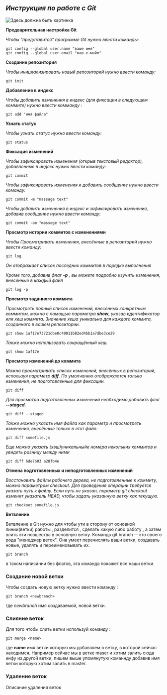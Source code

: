 ## ***Инструкция по работе с Git***

![Здесь должна быть картинка](gitimage.jpg)

**Предварительная настройка Git**

*Чтобы "представится" программе Git нужно ввести команды:*

    git config --global user.name "ваше имя"
    git config --global user.email "ваш е-майл"

**Создание репозитория**

*Чтобы инициализировать новый репозиторий нужно ввести команду:*
    
    git init

 **Добавление в индекс**

 *Чтобы добавить изменения в индекс (для фиксации в следующем коммите) нужно ввести комманду :*
    
    git add "имя файла"
    
**Узнать статус**

*Чтобы узнать статус нужно ввести команду:*

    git status

**Фиксация изменений**

*Чтобы зафиксировать изменения (открыв текстовый редактор), добавленные в индекс нужно ввести команду:*

    git commit

*Чтобы зафиксиравать изменения и добавить сообщение нужно ввести команду:*

    git commit -m "massage text"

*Чтобы добавить изменения в индекс и зафиксировать изменения, добавив сообщение нужно ввести команду:*

    git commit -am "massege text"

**Просмотр истории коммитов с изменениями**

*Чтобы Просматривать изменения, внесённые в репозиторий нужно ввести команду:*

    git log 
    
*Он отображает список  последних коммитов в порядке выполнения*

*Кроме того, добавив флаг **-p** , вы можете подробно изучить изменения, внесённые в каждый файл*

    git log -p

**Просмотр заданного коммита**

*Просмотреть полный список изменений, внесённых конкретным коммитом, можно с помощью параметра **show**, указав идентификатор или хеш коммита. Значение хеша уникально для каждого коммита, созданного в вашем репозитории.*

    git show 1af17e73721dbe0c40011b82ed4bb1a7dbe3ce29

*Также можно использовать сокращённый хеш.*

    git show 1af17e

**Просмотр изменений до коммита**

*Можно просматривать список изменений, внесённых в репозиторий, используя параметр **diff**. По умолчанию отображаются только изменения, не подготовленные для фиксации.*

    git diff

*Для просмотра подготовленных изменений необходимо добавить флаг **--staged.***

    git diff --staged

*Также можно указать имя файла как параметр и просмотреть изменения, внесённые только в этот файл.*

    git diff somefile.js

*Еще можно указать (хэш)уникальныйе номера некольких коммитов и увидеть разницу между ними*

    git diff 6de7b03 a28fb4e

**Отмена подготовленных и неподготовленных изменений**

*Восстановить файлы рабочего дерева, не подготовленные к коммиту, можно параметром checkout. Для проведения операции требуется указать путь к файлу. Если путь не указан, параметр git checkout изменит указатель HEAD, чтобы задать указанную ветку как текущую.*

    git checkout somefile.js
    
**Ветвление**

Ветвление в Git нужно для чтобы ути в сторону от основной линии(ветки) работы , разделится , сделать какую либо работу , а затем влить эти новшества в основную ветку.
Команда git branch — это своего рода "менеджер веток". Она умеет перечислять ваши ветки, создавать новые, удалять и переименовывать их.

    git branch

в таком написании без флагов, эта команда покажет все наши ветки.

### **Создание новой ветки**

Чтобы создать новую ветку нужно ввести команду :

    git branch <newbranch>

где *newbranch* имя создаваемой, новой ветки.

### **Слияние веток**

Для того чтобы слить ветки используй команду :

    git merge <name>
где **name** имя ветки которую мы добавляем в ветку, в которой сейчас находимся. Например сейчас мы в ветке maser и хотим залить сюда инфу из другой ветки, пишем выше упомянутую команнду добавив имя ветки которую хотим залить в master.
### **Удаление веток**

Описание удаления веток
